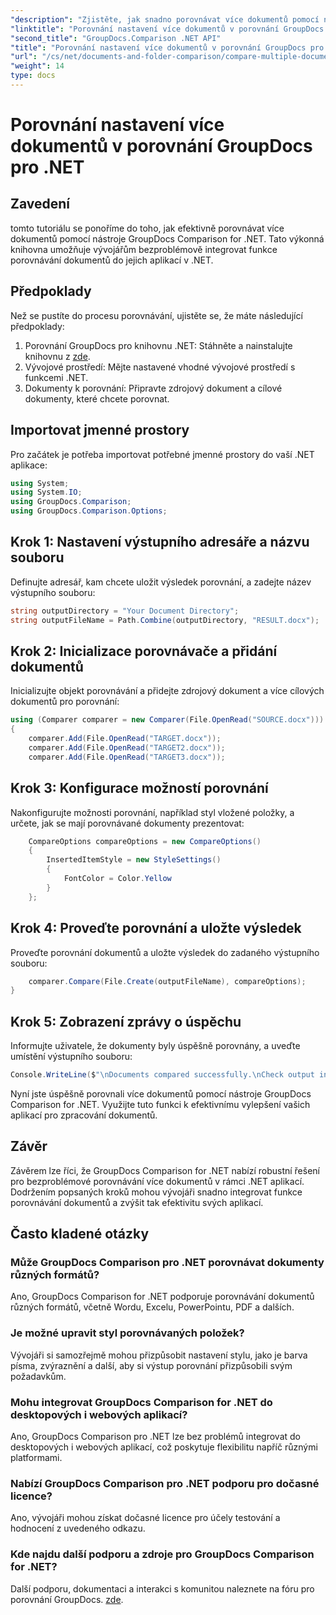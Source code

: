 ```yaml
---
"description": "Zjistěte, jak snadno porovnávat více dokumentů pomocí nástroje GroupDocs Comparison pro .NET. Postupujte podle našeho podrobného návodu pro bezproblémové zpracování dokumentů."
"linktitle": "Porovnání nastavení více dokumentů v porovnání GroupDocs pro .NET"
"second_title": "GroupDocs.Comparison .NET API"
"title": "Porovnání nastavení více dokumentů v porovnání GroupDocs pro .NET"
"url": "/cs/net/documents-and-folder-comparison/compare-multiple-documents-settings-dotnet/"
"weight": 14
type: docs
---
```

# Porovnání nastavení více dokumentů v porovnání GroupDocs pro .NET

## Zavedení
tomto tutoriálu se ponoříme do toho, jak efektivně porovnávat více dokumentů pomocí nástroje GroupDocs Comparison for .NET. Tato výkonná knihovna umožňuje vývojářům bezproblémově integrovat funkce porovnávání dokumentů do jejich aplikací v .NET.
## Předpoklady
Než se pustíte do procesu porovnávání, ujistěte se, že máte následující předpoklady:
1. Porovnání GroupDocs pro knihovnu .NET: Stáhněte a nainstalujte knihovnu z [zde](https://releases.groupdocs.com/comparison/net/).
2. Vývojové prostředí: Mějte nastavené vhodné vývojové prostředí s funkcemi .NET.
3. Dokumenty k porovnání: Připravte zdrojový dokument a cílové dokumenty, které chcete porovnat.

## Importovat jmenné prostory
Pro začátek je potřeba importovat potřebné jmenné prostory do vaší .NET aplikace:
```csharp
using System;
using System.IO;
using GroupDocs.Comparison;
using GroupDocs.Comparison.Options;
```
## Krok 1: Nastavení výstupního adresáře a názvu souboru
Definujte adresář, kam chcete uložit výsledek porovnání, a zadejte název výstupního souboru:
```csharp
string outputDirectory = "Your Document Directory";
string outputFileName = Path.Combine(outputDirectory, "RESULT.docx");
```
## Krok 2: Inicializace porovnávače a přidání dokumentů
Inicializujte objekt porovnávání a přidejte zdrojový dokument a více cílových dokumentů pro porovnání:
```csharp
using (Comparer comparer = new Comparer(File.OpenRead("SOURCE.docx")))
{
    comparer.Add(File.OpenRead("TARGET.docx"));
    comparer.Add(File.OpenRead("TARGET2.docx"));
    comparer.Add(File.OpenRead("TARGET3.docx"));
```
## Krok 3: Konfigurace možností porovnání
Nakonfigurujte možnosti porovnání, například styl vložené položky, a určete, jak se mají porovnávané dokumenty prezentovat:
```csharp
    CompareOptions compareOptions = new CompareOptions()
    {
        InsertedItemStyle = new StyleSettings()
        {
            FontColor = Color.Yellow
        }
    };
```
## Krok 4: Proveďte porovnání a uložte výsledek
Proveďte porovnání dokumentů a uložte výsledek do zadaného výstupního souboru:
```csharp
    comparer.Compare(File.Create(outputFileName), compareOptions);
}
```
## Krok 5: Zobrazení zprávy o úspěchu
Informujte uživatele, že dokumenty byly úspěšně porovnány, a uveďte umístění výstupního souboru:
```csharp
Console.WriteLine($"\nDocuments compared successfully.\nCheck output in {outputDirectory}.");
```
Nyní jste úspěšně porovnali více dokumentů pomocí nástroje GroupDocs Comparison for .NET. Využijte tuto funkci k efektivnímu vylepšení vašich aplikací pro zpracování dokumentů.

## Závěr
Závěrem lze říci, že GroupDocs Comparison for .NET nabízí robustní řešení pro bezproblémové porovnávání více dokumentů v rámci .NET aplikací. Dodržením popsaných kroků mohou vývojáři snadno integrovat funkce porovnávání dokumentů a zvýšit tak efektivitu svých aplikací.
## Často kladené otázky
### Může GroupDocs Comparison pro .NET porovnávat dokumenty různých formátů?
Ano, GroupDocs Comparison for .NET podporuje porovnávání dokumentů různých formátů, včetně Wordu, Excelu, PowerPointu, PDF a dalších.
### Je možné upravit styl porovnávaných položek?
Vývojáři si samozřejmě mohou přizpůsobit nastavení stylu, jako je barva písma, zvýraznění a další, aby si výstup porovnání přizpůsobili svým požadavkům.
### Mohu integrovat GroupDocs Comparison for .NET do desktopových i webových aplikací?
Ano, GroupDocs Comparison pro .NET lze bez problémů integrovat do desktopových i webových aplikací, což poskytuje flexibilitu napříč různými platformami.
### Nabízí GroupDocs Comparison pro .NET podporu pro dočasné licence?
Ano, vývojáři mohou získat dočasné licence pro účely testování a hodnocení z uvedeného odkazu.
### Kde najdu další podporu a zdroje pro GroupDocs Comparison for .NET?
Další podporu, dokumentaci a interakci s komunitou naleznete na fóru pro porovnání GroupDocs. [zde](https://forum.groupdocs.com/c/comparison/12).